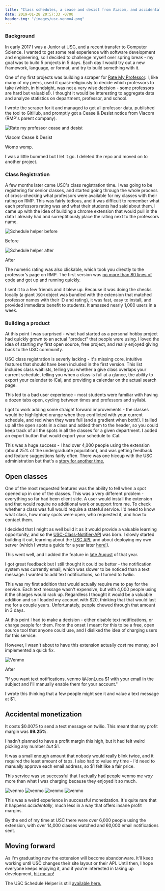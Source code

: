 ```yaml
---
title: "Class schedules, a cease and desist from Viacom, and accidental monetization"
date: 2019-01-28 20:57:33 -0700
header-img: "/images/usc-venmo4.png"
---
```

### Background 

In early 2017 I was a Junior at USC, and a recent transfer to Computer Science. I wanted to get some real experience  with software development and engineering, so I decided to challenge myself over spring break - my goal was to build 5 projects in 5 days. Each day I would try out a new framework, language, or format, and try to build something with it.

One of my first projects was building a scraper for [Rate My Professor](http://ratemyprofessor.com). I, like many of my peers, used it quasi-religiously to decide which professors to take (which, in hindsight, was not a very wise decision - some professors are hard but valuable!). I thought it would be interesting to aggregate data and analyze statistics on department, professor, and school. 

I wrote the scraper for it and managed to get all professor data, published the tool to GitHub, and promptly got a Cease & Desist notice from Viacom (RMP's parent company). 

<picture class="centered-image">
  <source srcset="/images/rmp-cd.webp" type="image/webp">
  <source srcset="/images/rmp-cd.png" type="image/jpeg"> 
  <img alt="Rate my professor cease and desist" class="centered-image" src="/images/rmp-cd.png">
</picture>
<p class="footnote">Viacom Cease & Desist</p>

Womp womp. 

I was a little bummed but I let it go. I deleted the repo and moved on to another project. 

### Class Registration

A few months later came USC's class registration time. I was going to be registering for senior classes, and started going through the whole process of cross-checking what professors were available for my classes with their rating on RMP. This was fairly tedious, and it was difficult to remember what each professors rating was and what their students had said about them. I came up with the idea of building a chrome extension that would pull in the data I already had and surreptitiously place the rating next to the professors name. 

<picture class="centered-image">
  <source srcset="/images/uscsh-pre.webp" type="image/webp">
  <source srcset="/images/uscsh-pre.png" type="image/jpeg"> 
  <img alt="Schedule helper before" class="centered-image" src="/images/uscsh-pre.png">
</picture>
<p class="footnote">Before</p>

<picture class="centered-image">
  <source srcset="/images/uscsh-after.webp" type="image/webp">
  <source srcset="/images/uscsh-after.png" type="image/jpeg"> 
  <img alt="Schedule helper after" class="centered-image" src="/images/uscsh-after.png">
</picture>
<p class="footnote">After</p>

The numeric rating was also clickable, which took you directly to the professor's page on RMP. The first version was [no more than 80 lines of code](https://github.com/jonluca/USC-Schedule-Helper/tree/7c5674ebe564cf827d6186b1a35bcc4042a90e5e) and got up and running quickly. 

I sent it to a few friends and it blew up. Because it was doing the checks locally (a giant `JSON` object was bundled with the extension that matched professor names with their ID and rating), it was fast, easy to install, and provided immediate benefit to students. It amassed nearly 1,000 users in a week. 

### Building a product

At this point I was surprised - what had started as a personal hobby project had quickly grown to an actual "product" that people were using. I loved the idea of starting my first open source, free project, and really enjoyed giving back to the USC community. 

USC class registration is severly lacking - it's missing core, intuitive features that should have been included in the first version. This list includes class waitlists, telling you whether a give class overlaps your current schedule, telling you when a class is full at a glance, the ability to export your calendar to iCal, and providing a calendar on the actual search page. 

This led to a bad user experience - most students were familiar with having a dozen tabs open, cycling between times and professors and syllabi. 

I got to work adding some straight forward improvements - the classes would be highlighted orange when they conflicted with your current schedule, and red when they were full (and a gradient when both!). I tallied up all the open spots in a class and added them to the header, so you could keep track of all the spots in all the classes for a given department. I added an export button that would export your schedule to iCal. 

This was a huge success - I had over 4,000 people using the extension (about 25% of the undergraduate population), and was getting feedback and feature suggestions fairly often. There was one hiccup with the USC administration but that's a [story for another time.](https://github.com/jonluca/USC-Schedule-Helper/commit/fdc414ab9ffc5f25df857e5be42cc13701bde283#diff-35c80558883c32ba23c8363ca2b3c422R14)

## Open classes

One of the most requested features was the ability to tell when a spot opened up in one of the classes. This was a very different problem - everything so far had been client side. A user would install the extension and that would require no additional work or support from me. To check whether a class was full would require a stateful service. I'd need to know what class, how many spots were open, who requested it, and how to contact them. 

I decided that I might as well build it as it would provide a valuable learning opportunity, and so the [USC-Class-Notifier-API](https://github.com/jonluca/USC-Class-Notifier-API) was born. I slowly started building it out, learning about the [USC API](https://web-app.usc.edu/web/soc/docs/html/), and about deploying my own server (which I wrote a guide for a year later [here!](https://github.com/scopeusc/scope-s18/tree/master/lesson-6)).

This went well, and I added the feature in [late August](https://github.com/jonluca/USC-Schedule-Helper/commit/b77a749c4f67543a3e7d12c6412f5b07936e1200) of that year. 

I got great feedback but I still thought it could be better - the notification system was currently email, which was slower to be noticed than a text message. I wanted to add text notifications, so I turned to twilio. 

This was my first addition that would actually require me to pay for the service. Each text message wasn't expensive, but with 4,000 people using it the charges would rack up. Regardless I thought it would be a valuable addition and so I loaded my account with $20, thinking that that would last me for a couple years. Unfortunately, people chewed through that amount in 3 days.

At this point I had to make a decision - either disable text notifications, or charge people for them. From the onset I meant for this to be a free, open source tool that anyone could use, and I disliked the idea of charging users for this service. 

However, I wasn't about to have this extension actually *cost* me money, so I implemented a quick fix. 

<picture class="centered-image">
  <source srcset="/images/uscsh-venmo.webp" type="image/webp">
  <source srcset="/images/uscsh-venmo.png" type="image/jpeg"> 
  <img alt="Venmo" class="centered-image" src="/images/uscsh-venmo.png">
</picture>
<p class="footnote">After</p>

"If you want text notifications, venmo @JonLuca $1 with your email in the subject and I'll manually enable them for your account."

I wrote this thinking that a few people might see it and value a text message at $1. 

## Accidental monetization

It costs $0.0075 to send a text message on twilio. This meant that my profit margin was **99.25%**.

I hadn't planned to have a profit margin this high, but it had felt weird picking any number *but* $1.

It was a small enough amount that nobody would really blink twice, and it required the least amount of taps. I also had to value my time - I'd need to manually approve each email address, so $1 felt like a fair price.

This service was so successful that I actually had people venmo me *way* more than what I was charging because they enjoyed it so much.

<picture class="centered-image">
  <source srcset="/images/usc-venmo1.webp" type="image/webp">
  <source srcset="/images/usc-venmo1.png" type="image/jpeg"> 
  <img alt="venmo" class="centered-image" src="/images/usc-venmo1.png">
</picture>
<picture class="centered-image">
  <source srcset="/images/usc-venmo2.webp" type="image/webp">
  <source srcset="/images/usc-venmo2.png" type="image/jpeg"> 
  <img alt="venmo" class="centered-image" src="/images/usc-venmo2.png">
</picture>
<picture class="centered-image">
  <source srcset="/images/usc-venmo3.webp" type="image/webp">
  <source srcset="/images/usc-venmo3.png" type="image/jpeg"> 
  <img alt="venmo" class="centered-image" src="/images/usc-venmo3.png">
</picture>
<picture class="centered-image">
  <source srcset="/images/usc-venmo4.webp" type="image/webp">
  <source srcset="/images/usc-venmo4.png" type="image/jpeg"> 
  <img alt="venmo" class="centered-image" src="/images/usc-venmo4.png">
</picture>

This was a weird experience in successful monetization. It's quite rare that it happens *accidentally*, much less in a way that offers insane profit margins.

By the end of my time at USC there were over 6,000 people using the extension, with over 14,000 classes watched and 60,000 email notifications sent.

## Moving forward

As I'm graduating now the extension will become abandonware. It'll keep working until USC changes their site layout or their API. Until then, I hope everyone keeps enjoying it, and if you're interested in taking up development, [hit me up!](https://blog.jonlu.ca/contact)


The USC Schedule Helper is still [available here.](https://chrome.google.com/webstore/detail/usc-schedule-helper/gchplemiinhmilinflepfpmjhmbfnlhk)